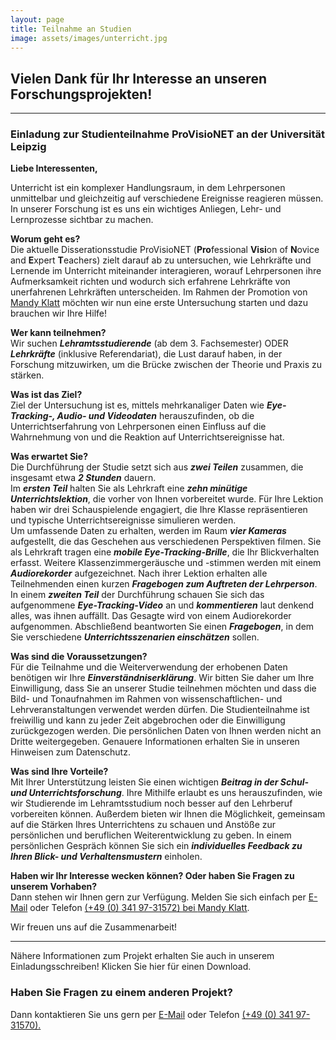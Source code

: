 ```yaml
---
layout: page
title: Teilnahme an Studien
image: assets/images/unterricht.jpg
---
```


## Vielen Dank für Ihr Interesse an unseren Forschungsprojekten!

***

### Einladung zur Studienteilnahme ProVisioNET an der Universität Leipzig


**Liebe Interessenten,**

Unterricht ist ein komplexer Handlungsraum, in dem Lehrpersonen unmittelbar und gleichzeitig auf verschiedene Ereignisse reagieren müssen. In unserer Forschung ist es uns ein wichtiges Anliegen, Lehr- und Lernprozesse sichtbar zu machen.

**Worum geht es?**  
Die aktuelle Disserationsstudie ProVisioNET (**Pro**fessional **Visi**on of **N**ovice and **E**xpert **T**eachers) zielt darauf ab zu untersuchen, wie Lehrkräfte und Lernende im Unterricht miteinander interagieren, worauf Lehrpersonen ihre Aufmerksamkeit richten und wodurch sich erfahrene Lehrkräfte von unerfahrenen Lehrkräften unterscheiden. Im Rahmen der Promotion von <a href="https://empschul-leipzig.github.io/team#Klatt">Mandy Klatt</a> möchten wir nun eine erste Untersuchung starten und dazu brauchen wir Ihre Hilfe!

**Wer kann teilnehmen?**  
Wir suchen ***Lehramtsstudierende*** (ab dem 3. Fachsemester) ODER ***Lehrkräfte*** (inklusive Referendariat), die Lust darauf haben, in der Forschung mitzuwirken, um die Brücke zwischen der Theorie und Praxis zu stärken.

**Was ist das Ziel?**  
Ziel der Untersuchung ist es, mittels mehrkanaliger Daten wie ***Eye-Tracking-, Audio- und Videodaten*** herauszufinden, ob die Unterrichtserfahrung von Lehrpersonen einen Einfluss auf die Wahrnehmung von und die Reaktion auf Unterrichtsereignisse hat.

**Was erwartet Sie?**  
Die Durchführung der Studie setzt sich aus ***zwei Teilen*** zusammen, die insgesamt etwa ***2 Stunden*** dauern.  
Im ***ersten Teil*** halten Sie als Lehrkraft eine ***zehn minütige Unterrichtslektion***, die vorher von Ihnen vorbereitet wurde. Für Ihre Lektion haben wir drei Schauspielende engagiert, die Ihre Klasse repräsentieren und typische Unterrichtsereignisse simulieren  werden.  
Um umfassende Daten zu erhalten, werden im Raum ***vier Kameras*** aufgestellt, die das Geschehen aus verschiedenen Perspektiven filmen. Sie als Lehrkraft tragen eine ***mobile Eye-Tracking-Brille***, die Ihr Blickverhalten erfasst. Weitere Klassenzimmergeräusche und -stimmen werden mit einem ***Audiorekorder*** aufgezeichnet. Nach ihrer Lektion erhalten alle Teilnehmenden einen kurzen ***Fragebogen zum Auftreten der Lehrperson***.  
In einem ***zweiten Teil*** der Durchführung schauen Sie sich das aufgenommene ***Eye-Tracking-Video*** an und ***kommentieren*** laut denkend alles, was ihnen auffällt. Das Gesagte wird von einem Audiorekorder aufgenommen. Abschließend beantworten Sie einen ***Fragebogen***, in dem Sie verschiedene ***Unterrichtsszenarien einschätzen*** sollen.

**Was sind die Voraussetzungen?**  
Für die Teilnahme und die Weiterverwendung der erhobenen Daten benötigen wir Ihre ***Einverständniserklärung***. Wir bitten Sie daher um Ihre Einwilligung, dass Sie an unserer Studie teilnehmen möchten und dass die Bild- und Tonaufnahmen im Rahmen von wissenschaftlichen- und Lehrveranstaltungen verwendet werden dürfen. Die Studienteilnahme ist freiwillig und kann zu jeder Zeit abgebrochen oder die Einwilligung zurückgezogen werden. Die persönlichen Daten von Ihnen werden nicht an Dritte weitergegeben. Genauere Informationen erhalten Sie in unseren Hinweisen zum Datenschutz.

**Was sind Ihre Vorteile?**  
Mit Ihrer Unterstützung leisten Sie einen wichtigen ***Beitrag in der Schul- und Unterrichtsforschung***. Ihre Mithilfe erlaubt es uns herauszufinden, wie wir Studierende im Lehramtsstudium noch besser auf den Lehrberuf vorbereiten können. Außerdem bieten wir Ihnen die Möglichkeit, gemeinsam auf die Stärken Ihres Unterrichtens zu schauen und Anstöße zur persönlichen und beruflichen Weiterentwicklung zu geben. In einem persönlichen Gespräch können Sie sich ein ***individuelles Feedback zu Ihren Blick- und Verhaltensmustern*** einholen.


**Haben wir Ihr Interesse wecken können? Oder haben Sie Fragen zu unserem Vorhaben?**  
Dann stehen wir Ihnen gern zur Verfügung. Melden Sie sich einfach per <a href="mailto:mandy.klatt@uni-leipzig.de">E-Mail</a> oder Telefon <a href="tel:+4903419731572">(+49 (0) 341 97-31572) bei <a href="https://empschul-leipzig.github.io/team#Klatt">Mandy Klatt</a>.

Wir freuen uns auf die Zusammenarbeit!


***

Nähere Informationen zum Projekt erhalten Sie auch in unserem Einladungsschreiben! Klicken Sie hier für einen Download.

### Haben Sie Fragen zu einem anderen Projekt? 
Dann kontaktieren Sie uns gern per <a href="mailto:empschul_hiwi@uni-leipzig.de">E-Mail</a> oder Telefon <a href="tel:+4903419731570">(+49 (0) 341 97-31570).




